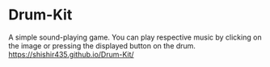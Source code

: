 # Drum-Kit
A simple sound-playing game.
You can play respective music by clicking on the image or pressing the displayed button on the drum.
https://shishir435.github.io/Drum-Kit/
